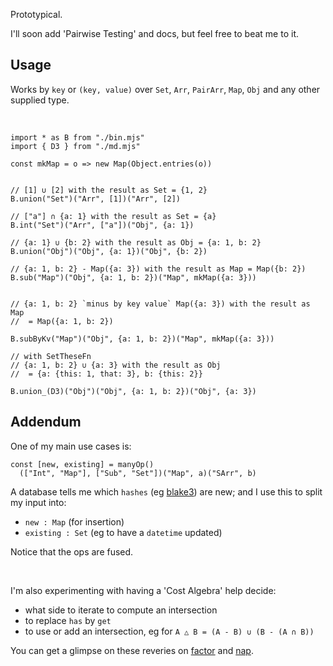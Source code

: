Prototypical.

I'll soon add 'Pairwise Testing' and docs, but feel free to beat me to it.

## Usage

Works by `key` or `(key, value)` over `Set`, `Arr`, `PairArr`, `Map`, `Obj` and any other supplied type.

<br>

```
import * as B from "./bin.mjs"
import { D3 } from "./md.mjs"

const mkMap = o => new Map(Object.entries(o))


// [1] ∪ [2] with the result as Set = {1, 2}
B.union("Set")("Arr", [1])("Arr", [2])

// ["a"] ∩ {a: 1} with the result as Set = {a}
B.int("Set")("Arr", ["a"])("Obj", {a: 1})

// {a: 1} ∪ {b: 2} with the result as Obj = {a: 1, b: 2}
B.union("Obj")("Obj", {a: 1})("Obj", {b: 2})

// {a: 1, b: 2} - Map({a: 3}) with the result as Map = Map({b: 2})
B.sub("Map")("Obj", {a: 1, b: 2})("Map", mkMap({a: 3}))


// {a: 1, b: 2} `minus by key value` Map({a: 3}) with the result as Map
//  = Map({a: 1, b: 2})

B.subByKv("Map")("Obj", {a: 1, b: 2})("Map", mkMap({a: 3}))

// with SetTheseFn
// {a: 1, b: 2} ∪ {a: 3} with the result as Obj
//  = {a: {this: 1, that: 3}, b: {this: 2}}

B.union_(D3)("Obj")("Obj", {a: 1, b: 2})("Obj", {a: 3})
```

## Addendum

One of my main use cases is:
```
const [new, existing] = manyOp()
  (["Int", "Map"], ["Sub", "Set"])("Map", a)("SArr", b)
```

A database tells me which `hashes` (eg [blake3](https://github.com/BLAKE3-team/BLAKE3)) are new; and I use this to split my input into:
- `new : Map` (for insertion)
- `existing : Set` (eg to have a `datetime` updated)

Notice that the ops are fused.

<br>

I'm also experimenting with having a 'Cost Algebra' help decide:
- what side to iterate to compute an intersection
- to replace `has` by `get`
- to use or add an intersection, eg for `A △ B = (A - B) ∪ (B - (A ∩ B))`

You can get a glimpse on these reveries on [factor](https://github.com/leosbotelho/set-suki/blob/main/factor.mjs) and [nap](https://github.com/leosbotelho/set-suki/blob/main/nap).
